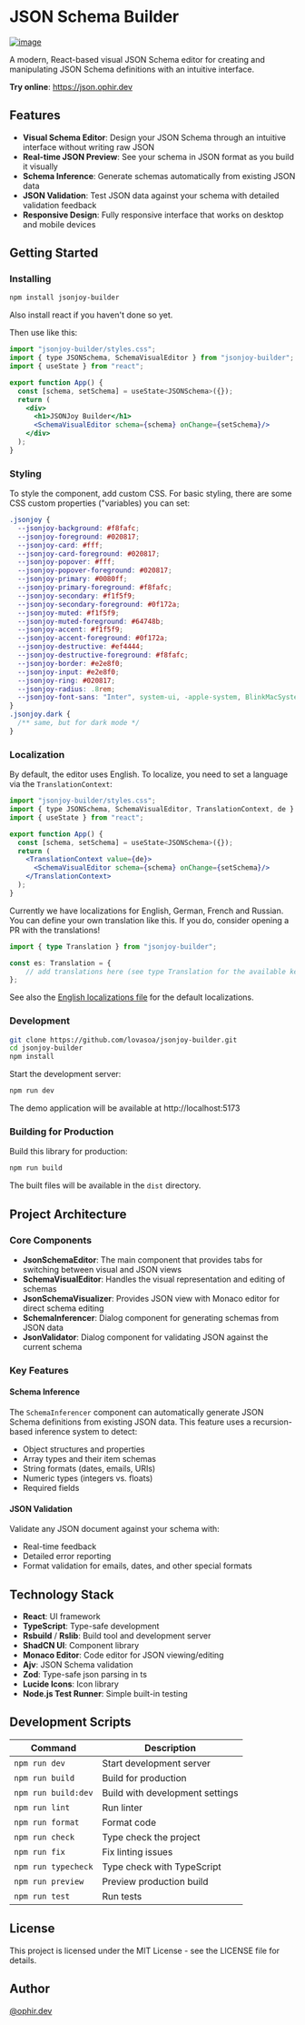 # JSON Schema Builder

[![image](https://github.com/user-attachments/assets/6be1cecf-e0d9-4597-ab04-7124e37e332d)](https://json.ophir.dev)

A modern, React-based visual JSON Schema editor for creating and manipulating JSON Schema definitions with an intuitive interface.

**Try online**: https://json.ophir.dev

## Features

- **Visual Schema Editor**: Design your JSON Schema through an intuitive interface without writing raw JSON
- **Real-time JSON Preview**: See your schema in JSON format as you build it visually
- **Schema Inference**: Generate schemas automatically from existing JSON data
- **JSON Validation**: Test JSON data against your schema with detailed validation feedback
- **Responsive Design**: Fully responsive interface that works on desktop and mobile devices

## Getting Started

### Installing

```bash
npm install jsonjoy-builder
```

Also install react if you haven't done so yet.

Then use like this:

```jsx
import "jsonjoy-builder/styles.css";
import { type JSONSchema, SchemaVisualEditor } from "jsonjoy-builder";
import { useState } from "react";

export function App() {
  const [schema, setSchema] = useState<JSONSchema>({});
  return (
    <div>
      <h1>JSONJoy Builder</h1>
      <SchemaVisualEditor schema={schema} onChange={setSchema}/>
    </div>
  );
}
```

### Styling

To style the component, add custom CSS. For basic styling, there are some CSS custom properties ("variables)
you can set:

```css
.jsonjoy {
  --jsonjoy-background: #f8fafc;
  --jsonjoy-foreground: #020817;
  --jsonjoy-card: #fff;
  --jsonjoy-card-foreground: #020817;
  --jsonjoy-popover: #fff;
  --jsonjoy-popover-foreground: #020817;
  --jsonjoy-primary: #0080ff;
  --jsonjoy-primary-foreground: #f8fafc;
  --jsonjoy-secondary: #f1f5f9;
  --jsonjoy-secondary-foreground: #0f172a;
  --jsonjoy-muted: #f1f5f9;
  --jsonjoy-muted-foreground: #64748b;
  --jsonjoy-accent: #f1f5f9;
  --jsonjoy-accent-foreground: #0f172a;
  --jsonjoy-destructive: #ef4444;
  --jsonjoy-destructive-foreground: #f8fafc;
  --jsonjoy-border: #e2e8f0;
  --jsonjoy-input: #e2e8f0;
  --jsonjoy-ring: #020817;
  --jsonjoy-radius: .8rem;
  --jsonjoy-font-sans: "Inter", system-ui, -apple-system, BlinkMacSystemFont, "Segoe UI", Roboto, "Helvetica Neue", Arial, sans-serif;
}
.jsonjoy.dark {
  /** same, but for dark mode */
}
```

### Localization

By default, the editor uses English. To localize, you need to set a language via the `TranslationContext`:

```jsx
import "jsonjoy-builder/styles.css";
import { type JSONSchema, SchemaVisualEditor, TranslationContext, de } from "jsonjoy-builder";
import { useState } from "react";

export function App() {
  const [schema, setSchema] = useState<JSONSchema>({});
  return (
    <TranslationContext value={de}>
      <SchemaVisualEditor schema={schema} onChange={setSchema}/>
    </TranslationContext>
  );
}
```

Currently we have localizations for English, German, French and Russian. You can define your own translation like this.
If you do, consider opening a PR with the translations!

```ts
import { type Translation } from "jsonjoy-builder";

const es: Translation = {
	// add translations here (see type Translation for the available keys and default values)
};
```

See also the [English localizations file](https://github.com/lovasoa/jsonjoy-builder/blob/main/src/i18n/locales/en.ts) for the default localizations.

### Development

```bash
git clone https://github.com/lovasoa/jsonjoy-builder.git
cd jsonjoy-builder
npm install
```

Start the development server:

```bash
npm run dev
```

The demo application will be available at http://localhost:5173

### Building for Production

Build this library for production:

```bash
npm run build
```

The built files will be available in the `dist` directory.

## Project Architecture

### Core Components

- **JsonSchemaEditor**: The main component that provides tabs for switching between visual and JSON views
- **SchemaVisualEditor**: Handles the visual representation and editing of schemas
- **JsonSchemaVisualizer**: Provides JSON view with Monaco editor for direct schema editing
- **SchemaInferencer**: Dialog component for generating schemas from JSON data
- **JsonValidator**: Dialog component for validating JSON against the current schema

### Key Features

#### Schema Inference

The `SchemaInferencer` component can automatically generate JSON Schema definitions from existing JSON data. This feature uses a recursion-based inference system to detect:

- Object structures and properties
- Array types and their item schemas
- String formats (dates, emails, URIs)
- Numeric types (integers vs. floats)
- Required fields

#### JSON Validation

Validate any JSON document against your schema with:
- Real-time feedback
- Detailed error reporting
- Format validation for emails, dates, and other special formats

## Technology Stack

- **React**: UI framework
- **TypeScript**: Type-safe development
- **Rsbuild** / **Rslib**: Build tool and development server
- **ShadCN UI**: Component library
- **Monaco Editor**: Code editor for JSON viewing/editing
- **Ajv**: JSON Schema validation
- **Zod**: Type-safe json parsing in ts
- **Lucide Icons**: Icon library
- **Node.js Test Runner**: Simple built-in testing

## Development Scripts

| Command | Description |
|---------|-------------|
| `npm run dev` | Start development server |
| `npm run build` | Build for production |
| `npm run build:dev` | Build with development settings |
| `npm run lint` | Run linter |
| `npm run format` | Format code |
| `npm run check` | Type check the project |
| `npm run fix` | Fix linting issues |
| `npm run typecheck` | Type check with TypeScript |
| `npm run preview` | Preview production build |
| `npm run test` | Run tests |

## License

This project is licensed under the MIT License - see the LICENSE file for details.

## Author

[@ophir.dev](https://ophir.dev)

